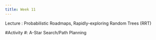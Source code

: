 ```yaml
---
title: Week 11
---
```


Lecture
: Probabilistic Roadmaps, Rapidly-exploring Random Trees (RRT)

#Activity
#: A-Star Search/Path Planning
